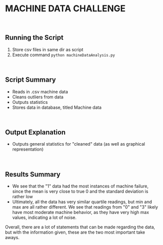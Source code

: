 
# MACHINE DATA CHALLENGE

<br>

## Running the Script
1. Store csv files in same dir as script
2. Execute command `python machineDataAnalysis.py`

<br>

## Script Summary 
- Reads in .csv machine data
- Cleans outliers from data
- Outputs statistics 
- Stores data in database, titled Machine data

<br> 

## Output Explanation 
- Outputs general statistics for "cleaned" data (as well as graphical representation)


<br> 

## Results Summary 
- We see that the "1" data had the most instances of machine failure, since the mean is very close to true 0 and the standard deviation is rather low
- Ultimately, all the data has very similar quartile readings, but min and max are all rather different. We see that readings from "0" and "3" likely have most moderate machine behavior, as they have very high max values, indicating a lot of noise. 

Overall, there are a lot of statements that can be made regarding the data, but with the information given, these are the two most important take aways. 


<br> 

	
